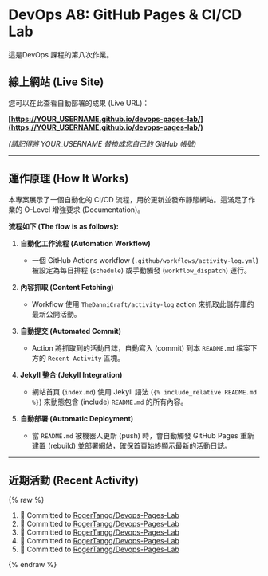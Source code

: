 # DevOps A8: GitHub Pages & CI/CD Lab

這是DevOps 課程的第八次作業。

## 線上網站 (Live Site)

您可以在此查看自動部署的成果 (Live URL)：

**[https://YOUR_USERNAME.github.io/devops-pages-lab/](https://YOUR_USERNAME.github.io/devops-pages-lab/)**

*(請記得將 YOUR_USERNAME 替換成您自己的 GitHub 帳號)*

---

## 運作原理 (How It Works)

本專案展示了一個自動化的 CI/CD 流程，用於更新並發布靜態網站。這滿足了作業的 O-Level 增強要求 (Documentation)。

**流程如下 (The flow is as follows):**

1.  **自動化工作流程 (Automation Workflow)**
    * 一個 GitHub Actions workflow (`.github/workflows/activity-log.yml`) 被設定為每日排程 (`schedule`) 或手動觸發 (`workflow_dispatch`) 運行。

2.  **內容抓取 (Content Fetching)**
    * Workflow 使用 `TheDanniCraft/activity-log` action 來抓取此儲存庫的最新公開活動。

3.  **自動提交 (Automated Commit)**
    * Action 將抓取到的活動日誌，自動寫入 (commit) 到本 `README.md` 檔案下方的 `Recent Activity` 區塊。

4.  **Jekyll 整合 (Jekyll Integration)**
    * 網站首頁 (`index.md`) 使用 Jekyll 語法 (`{% include_relative README.md %}`) 來動態包含 (include) `README.md` 的所有內容。

5.  **自動部署 (Automatic Deployment)**
    * 當 `README.md` 被機器人更新 (push) 時，會自動觸發 GitHub Pages 重新建置 (rebuild) 並部署網站，確保首頁始終顯示最新的活動日誌。

---

## 近期活動 (Recent Activity)
{% raw %}
<!--START_SECTION:activity-->
1. 📝 Committed to [RogerTangg/Devops-Pages-Lab](https://github.com/RogerTangg/Devops-Pages-Lab/commit/58e2d9f06bd94514259901bce650bcd12bd030e5)
2. 📝 Committed to [RogerTangg/Devops-Pages-Lab](https://github.com/RogerTangg/Devops-Pages-Lab/commit/f08726f7e54e58318afbf0bf71863f29d2148791)
3. 📝 Committed to [RogerTangg/Devops-Pages-Lab](https://github.com/RogerTangg/Devops-Pages-Lab/commit/360adbd186af9e86c5db29440ec66b656400f7c9)
4. 📝 Committed to [RogerTangg/Devops-Pages-Lab](https://github.com/RogerTangg/Devops-Pages-Lab/commit/83d275de03274e46841c7bdeef12570e90c845c8)
5. 📝 Committed to [RogerTangg/Devops-Pages-Lab](https://github.com/RogerTangg/Devops-Pages-Lab/commit/422e9d95141e95dc076a7696c7638d1811dea048)
<!--END_SECTION:activity-->
{% endraw %}
